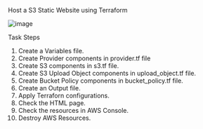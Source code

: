 Host a S3 Static Website using Terraform

![image](https://user-images.githubusercontent.com/37935617/151226844-e40fb7ac-1939-4954-b7d3-45e9c5c236e8.png)

Task Steps

1. Create a Variables file.
2. Create Provider components in provider.tf file
3. Create S3 components in s3.tf file.
4. Create S3 Upload Object components in upload_object.tf file.
5. Create Bucket Policy components in bucket_policy.tf file.
6. Create an Output file.
7. Apply Terraforn configurations.
8. Check the HTML page.
9. Check the resources in AWS Console.
10. Destroy AWS Resources.
